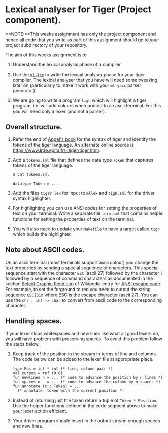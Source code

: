# Lexical analyser for Tiger (Project component).

**NOTE:**This weeks assignment has only the project component and
hence all code that you write as part of this assignment should go to
your project subdirectory of your repository.

The aim of this weeks assignment is to

1. Understand the lexical analysis phase of a compiler

2. Use the [`ml-lex`][ml-lex] to write the lexical analyser phase for your tiger
   compiler. The lexical analyser that you have will need some
   tweaking later on (particularly to make it work with your `ml-yacc`
   parser generator).

3. We are going to write a program `tigh` which will highlight a tiger
   program, i.e. will add colours when printed to an ascii
   terminal. For this you will need only a lexer (and not a parser).


## Overall structure.

1. Refer the end of [Appel's book][modern] for the syntax of tiger and
   identify the tokens of the tiger language. An alternate online
   source is https://www.lrde.epita.fr/~tiger/tiger.html.

2. Add a `tokens.sml` file that defines the data type `Token` that captures
   tokens of the tiger language.
   ```
   $ cat tokens.sml

   datatype Token = ...

   ```

3. Add the files `tiger.lex` for input to `mllex` and `tigh.sml` for the
   driver syntax highlighter.

4. For highlighting you can use ANSI codes for setting the properties
   of text on your terminal. Write a separate file `term.sml` that
   contains helper functions for setting the properties of text on the
   terminal.

5. You will also need to update your `Makefile` to have a target
   called `tigh` which builds the highlighter.


## Note about ASCII codes.

On an ascii terminal (most terminals support ascii colour) you change
the text properties by sending a special sequence of characters. This
special sequence start with the character `ESC` (ascii 27) followed by
the character `[` followed by a sequence of command characters as
documented in the section [Select Graphic Rendition][sgr] of Wikipedia
entry for [ANSI escape code][ansi-codes]. For example, to set the
forground to red you need to output the string sequence `ESC[31m`
where ESC is the escape character (ascii 27).  You can use the `chr :
int -> char` to convert from ascii code to the corresponding
character.

## Handling spaces.

If your lexer skips whitespaces and new lines like what all good
lexers do, you will have problem with preserving spaces. To avoid this
problem follow the steps below.

1. Keep track of the position in the stream in terms of line and
   columns. The code below can be added to the lexer file at
   appropriate place.
      ```
   type Pos = int * int (* line, column pair *)
   val curpos = ref (0,0)
   fun newlines n = ... (* code to advance the position by n lines *)
   fun spaces n   = ... (* code to advance the column by n spaces *)
   fun annotate (t : Token) = ...
		(* annotate  token with the current position *)
   ```

2. Instead of returning just the token return a tuple of `Token *
   Position`. Use the helper functions defined in the code segment
   above to make your lexer action efficient.

3. Your driver program should insert in the output stream enough
   spaces and new lines.


[modern]: <https://www.cs.princeton.edu/~appel/modern/ml/>
[sgr]: <https://en.wikipedia.org/wiki/ANSI_escape_code#SGR_(Select_Graphic_Rendition)_parameters>
[ansi-codes]: <https://en.wikipedia.org/wiki/ANSI_escape_code>
[ml-lex]: <http://www.smlnj.org/doc/ML-Lex/manual.html>
